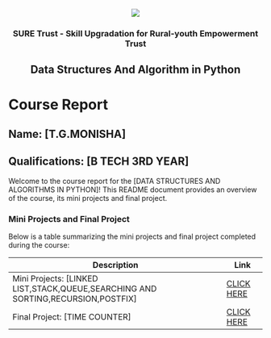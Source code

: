 <!-- PROJECT LOGO -->
<br />

<div align="center">
   <img src='https://user-images.githubusercontent.com/73131499/166115643-d3187f47-d38f-41b2-ae42-5ecbbc60de14.png' />


<h3 align="center">SURE Trust - Skill Upgradation for Rural-youth Empowerment Trust</h3>
  <h2> Data Structures And Algorithm in Python </h2>
</div>

# Course Report

## Name: [T.G.MONISHA]

## Qualifications: [B TECH 3RD YEAR]

Welcome to the course report for the [DATA STRUCTURES AND ALGORITHMS IN PYTHON]! This README document provides an overview of the course, its mini projects and final project.

### Mini Projects and Final Project

Below is a table summarizing the mini projects and final project completed during the course:

| Description                               | Link                                    |
|-------------------------------------------|-----------------------------------------|
| Mini Projects: [LINKED LIST,STACK,QUEUE,SEARCHING AND SORTING,RECURSION,POSTFIX]   | [CLICK HERE](https://github.com/tgmonisha/G2_DSA_Python/tree/main/Mini%20Projects/Monisha)      |
| Final Project: [TIME COUNTER]     | [CLICK HERE](https://github.com/tgmonisha/G2_DSA_Python/tree/main/Final%20Capstone%20Project/Monisha)       |
